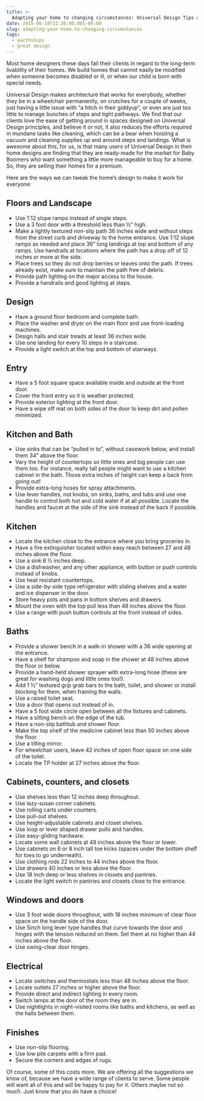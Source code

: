 ```yaml
---
title: >-
  Adapting your home to changing circumstances: Universal Design Tips and Tricks for Accessibility
date: 2015-06-18T11:26:00.001-06:00
slug: adapting-your-home-to-changing-circumstances
tags:
  - earthships
  - great design
---
```


Most home designers these days fail their clients in regard to the long-term livability of their homes. We build homes that cannot easily be modified when someone becomes disabled or ill, or when our child is born with special needs.  

Universal Design makes architecture that works for everybody, whether they be in a wheelchair permanently, on crutches for a couple of weeks, just having a little issue with “a hitch in their giddyup”, or even are just too little to manage bunches of steps and tight pathways. We find that our clients love the ease of getting around in spaces designed on Universal Design principles, and believe it or not, it also reduces the efforts required in mundane tasks like cleaning, which can be a bear when hoisting a vacuum and cleaning supplies up and around steps and landings. What is awesome about this, for us, is that many users of Universal Design in their home designs are finding that they are ready-made for the market for Baby Boomers who want something a little more manageable to buy for a home. So, they are selling their homes for a premium.  

Here are the ways we can tweak the home’s design to make it work for everyone:  

## Floors and Landscape

- Use 1:12 slope ramps instead of single steps.
- Use a 3 foot door with a threshold less than ½” high.
- Make a lightly textured non-slip path 36 inches wide and without steps from the street curb and driveway to the home entrance. Use 1:12 slope ramps as needed and place 36” long landings at top and bottom of any ramps. Use handrails at locations where the path has a drop off of 12 inches or more at the side.
- Place trees so they do not drop berries or leaves onto the path. If trees already exist, make sure to maintain the path free of debris.
- Provide path lighting on the major access to the house.
- Provide a handrails and good lighting at steps.

## Design

- Have a ground floor bedroom and complete bath.
- Place the washer and dryer on the main floor and use front-loading machines.
- Design halls and stair treads at least 36 inches wide.
- Use one landing for every 10 steps in a staircase.
- Provide a light switch at the top and bottom of stairways.

## Entry

- Have a 5 foot square space available inside and outside at the front door.
- Cover the front entry so it is weather protected.
- Provide exterior lighting at the front door.
- Have a wipe off mat on both sides of the door to keep dirt and pollen minimized.

## Kitchen and Bath

- Use sinks that can be “pulled in to”, without casework below, and install them 34” above the floor.
- Vary the height of countertops so little ones and big people can use them too. For instance, really tall people might want to use a kitchen cabinet in the bath. Those extra inches of height can keep a back from going out!
- Provide extra-long hoses for spray attachments.
- Use lever handles, not knobs, on sinks, baths, and tubs and use one handle to control both hot and cold water if at all possible. Locate the handles and faucet at the side of the sink instead of the back if possible.

## Kitchen

- Locate the kitchen close to the entrance where you bring groceries in.
- Have a fire extinguisher located within easy reach between 27 and 48 inches above the floor.
- Use a sink 6 ½ inches deep.
- Use a dishwasher, and any other appliance, with button or push controls instead of knobs.
- Use heat resistant countertops.
- Use a side-by-side type refrigerator with sliding shelves and a water and ice dispenser in the door.
- Store heavy pots and pans in bottom shelves and drawers.
- Mount the oven with the top pull less than 48 inches above the floor.
- Use a range with push button controls at the front instead of sides.

## Baths

- Provide a shower bench in a walk-in shower with a 36 wide opening at the entrance.
- Have a shelf for shampoo and soap in the shower at 48 inches above the floor or below.
- Provide a hand-held shower sprayer with extra-long hose (these are great for washing dogs and little ones too!).
- Add 1 ½” textured grip grab bars to the bath, toilet, and shower or install blocking for them, when framing the walls.
- Use a raised toilet seat.
- Use a door that opens out instead of in.
- Have a 5 foot wide circle open between all the fixtures and cabinets.
- Have a sitting bench on the edge of the tub.
- Have a non-slip bathtub and shower floor.
- Make the top shelf of the medicine cabinet less than 50 inches above the floor.
- Use a tilting mirror.
- For wheelchair users, leave 42 inches of open floor space on one side of the toilet.
- Locate the TP holder at 27 inches above the floor.

## Cabinets, counters, and closets

- Use shelves less than 12 inches deep throughout.
- Use lazy-susan corner cabinets.
- Use rolling carts under counters.
- Use pull-out shelves.
- Use height-adjustable cabinets and closet shelves.
- Use loop or lever shaped drawer pulls and handles.
- Use easy-gliding hardware.
- Locate some wall cabinets at 48 inches above the floor or lower.
- Use cabinets on 6 or 8 inch tall toe kicks (spaces under the bottom shelf for toes to go underneath).
- Use clothing rods 22 inches to 44 inches above the floor.
- Use drawers 40 inches or less above the floor.
- Use 18 inch deep or less shelves in closets and pantries.
- Locate the light switch in pantries and closets close to the entrance.

## Windows and doors

- Use 3 foot wide doors throughout, with 18 inches minimum of clear floor space on the handle side of the door.
- Use 5inch long lever type handles that curve towards the door and hinges with the tension reduced on them. Set them at no higher than 44 inches above the floor.
- Use swing-clear door hinges.

## Electrical

- Locate switches and thermostats less than 48 inches above the floor.
- Locate outlets 27 inches or higher above the floor.
- Provide direct and indirect lighting in every room.
- Switch lamps at the door of the room they are in.
- Use nightlights in night-visited rooms like baths and kitchens, as well as the halls between them.

## Finishes

- Use non-slip flooring.
- Use low pile carpets with a firm pad.
- Secure the corners and edges of rugs.

Of course, some of this costs more. We are offering all the suggestions we know of, because we have a wide range of clients to serve. Some people will want all of this and will be happy to pay for it. Others maybe not so much. Just know that you do have a choice!

